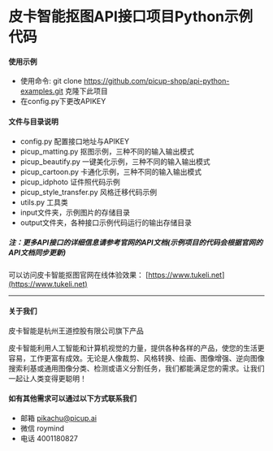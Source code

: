 # 皮卡智能抠图API接口项目Python示例代码

#### 使用示例
- 使用命令: git clone https://github.com/picup-shop/api-python-examples.git 克隆下此项目
- 在config.py下更改APIKEY

#### 文件与目录说明

- config.py 配置接口地址与APIKEY
- picup_matting.py 抠图示例，三种不同的输入输出模式
- picup_beautify.py 一键美化示例，三种不同的输入输出模式
- picup_cartoon.py 卡通化示例，三种不同的输入输出模式
- picup_idphoto 证件照代码示例
- picup_style_transfer.py 风格迁移代码示例
- utils.py 工具类
- input文件夹，示例图片的存储目录
- output文件夹，各种接口示例代码运行的输出存储目录

##### 注：更多API接口的详细信息请参考官网的API文档(示例项目的代码会根据官网的API文档同步更新)
可以访问皮卡智能抠图官网在线体验效果： [https://www.tukeli.net](https://www.tukeli.net)

---
#### 关于我们
皮卡智能是杭州王道控股有限公司旗下产品

皮卡智能利用人工智能和计算机视觉的力量，提供各种各样的产品，使您的生活更容易，工作更富有成效。无论是人像裁剪、风格转换、绘画、图像增强、逆向图像搜索利基或通用图像分类、检测或语义分割任务，我们都能满足您的需求。让我们一起让人类变得更聪明！

#### 如有其他需求可以通过以下方式联系我们
- 邮箱
pikachu@picup.ai
- 微信
roymind
- 电话
4001180827
